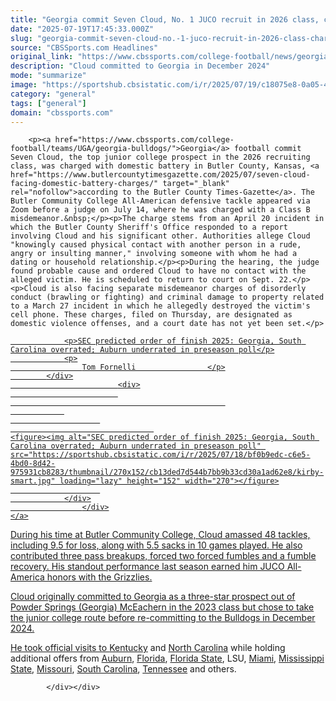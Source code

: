 ```yaml
---
title: "Georgia commit Seven Cloud, No. 1 JUCO recruit in 2026 class, charged with domestic battery"
date: "2025-07-19T17:45:33.000Z"
slug: "georgia-commit-seven-cloud-no.-1-juco-recruit-in-2026-class-charged-with-domestic-battery"
source: "CBSSports.com Headlines"
original_link: "https://www.cbssports.com/college-football/news/georgia-commit-seven-cloud-no-1-juco-recruit-in-2026-class-charged-with-domestic-battery/"
description: "Cloud committed to Georgia in December 2024"
mode: "summarize"
image: "https://sportshub.cbsistatic.com/i/r/2025/07/19/c18075e8-0a05-4b40-aaaf-3504dc50be5a/thumbnail/1200x675/d6bed4163dd1d8730ba3aff77f6d3f84/georgia.jpg"
category: "general"
tags: ["general"]
domain: "cbssports.com"
---
```

<div id="readability-page-1" class="page"><div>
        
        
                            
                
        <p><a href="https://www.cbssports.com/college-football/teams/UGA/georgia-bulldogs/">Georgia</a> football commit Seven Cloud, the top junior college prospect in the 2026 recruiting class, was charged with domestic battery in Butler County, Kansas, <a href="https://www.butlercountytimesgazette.com/2025/07/seven-cloud-facing-domestic-battery-charges/" target="_blank" rel="nofollow">according to the Butler County Times-Gazette</a>. The Butler Community College All-American defensive tackle appeared via Zoom before a judge on July 14, where he was charged with a Class B misdemeanor.&nbsp;</p><p>The charge stems from an April 20 incident in which the Butler County Sheriff's Office responded to a report involving Cloud and his significant other. Authorities allege Cloud "knowingly caused physical contact with another person in a rude, angry or insulting manner," involving someone with whom he had a dating or household relationship.</p><p>During the hearing, the judge found probable cause and ordered Cloud to have no contact with the alleged victim. He is scheduled to return to court on Sept. 22.</p><p>Cloud is also facing separate misdemeanor charges of disorderly conduct (brawling or fighting) and criminal damage to property related to a March 27 incident in which he allegedly destroyed the victim's cell phone. These charges, filed on Thursday, are designated as domestic violence offenses, and a court date has not yet been set.</p>
        

<a href="https://www.cbssports.com/college-football/news/sec-predicted-order-of-finish-2025-georgia-south-carolina-overrated-auburn-underrated-in-preseason-poll/" target="_blank">
        <div>
            <div>
                
                <p>SEC predicted order of finish 2025: Georgia, South Carolina overrated; Auburn underrated in preseason poll</p>
                <p>
                    Tom Fornelli                </p>
            </div>
                            <div>
                            
                                                    
                
                        
                                    
    <figure><img alt="SEC predicted order of finish 2025: Georgia, South Carolina overrated; Auburn underrated in preseason poll" src="https://sportshub.cbsistatic.com/i/r/2025/07/18/bf0b9edc-c6e5-4bd0-8d42-975931cb8283/thumbnail/270x152/cb13ded7d544b7bb9b33cd30a1ad62e8/kirby-smart.jpg" loading="lazy" height="152" width="270"></figure>
                        
                </div>
                    </div>
    </a>
<p>During his time at Butler Community College, Cloud amassed 48 tackles, including 9.5 for loss, along with 5.5 sacks in 10 games played. He also contributed three pass breakups, forced two forced fumbles and a fumble recovery. His standout performance last season earned him JUCO All-America honors with the Grizzlies.</p><p>Cloud originally committed to Georgia as a three-star prospect out of Powder Springs (Georgia) McEachern in the 2023 class but chose to take the junior college route before re-committing to the Bulldogs in December 2024.</p>
        

<p>He took official visits to <a href="https://www.cbssports.com/college-football/teams/UK/kentucky-wildcats/">Kentucky</a> and <a href="https://www.cbssports.com/college-football/teams/UNC/north-carolina-tar-heels/">North Carolina</a> while holding additional offers from <a href="https://www.cbssports.com/college-football/teams/AUBURN/auburn-tigers/">Auburn</a>, <a href="https://www.cbssports.com/college-football/teams/FLA/florida-gators/">Florida</a>, <a href="https://www.cbssports.com/college-football/teams/FSU/florida-state-seminoles/">Florida State</a>, LSU, <a href="https://www.cbssports.com/college-football/teams/MIAMI/miami-fla-hurricanes/">Miami</a>, <a href="https://www.cbssports.com/college-football/teams/MISSST/mississippi-state-bulldogs/">Mississippi State</a>, <a href="https://www.cbssports.com/college-football/teams/MIZZOU/missouri-tigers/">Missouri</a>, <a href="https://www.cbssports.com/college-football/teams/SC/south-carolina-gamecocks/">South Carolina</a>, <a href="https://www.cbssports.com/college-football/teams/TENN/tennessee-volunteers/">Tennessee</a> and others.</p>


        
            </div></div>